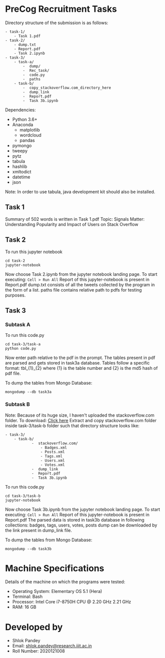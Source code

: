 # PreCog Recruitment Tasks

Directory structure of the submission is as follows:
```
- task-1/
    - Task 1.pdf
- task-2/
    - dump.txt
    - Report.pdf
    - Task 2.ipynb
- task-3/
    - task-a/
        -  dump/
        -  Rec_task/
        -  code.py
        -  paths
    - task-b/
        -  copy_stackoverflow.com_directory_here
        -  dump_link
        -  Report.pdf
        -  Task 3b.ipynb
```

Dependencies:
- Python 3.6+
- Anaconda
    - matplotlib
    - wordcloud
    - pandas
- pymongo
- tweepy
- pytz
- tabula
- hashlib
- xmltodict
- datetime
- json

Note: In order to use tabula, java development kit should also be installed.

## Task 1

Summary of 502 words is written in Task 1.pdf
Topic: Signals Matter: Understanding Popularity and Impact of Users on Stack Overflow

## Task 2

To run this jupyter notebook
```
cd task-2
jupyter-notebook
```
Now choose Task 2.ipynb from the jupyter notebook landing page.
To start executing: ```Cell > Run All```
Report of this jupyter-notebook is present in Report.pdf
dump.txt consists of all the tweets collected by the program in the form of a list.
paths file contains relative path to pdfs for testing purposes.

## Task 3

### Subtask A

To run this code.py
```
cd task-3/task-a
python code.py
```
Now enter path relative to the pdf in the prompt.
The tables present in pdf are parsed and gets stored in task3a database.
Tables follow a specific format: tbl_{1}_{2} where {1} is the table number and {2} is the md5 hash of pdf file.

To dump the tables from Mongo Database:
```
mongodump --db task3a
```

### Subtask B

Note: Because of its huge size, I haven't uploaded the stackoverflow.com folder. To download: [Click here](https://drive.google.com/file/d/1QTVwoZReZudfKkapWTUBvi0T9YCaLXX9/view)
Extract and copy stackoverflow.com folder inside task-3/task-b folder such that directory structure looks like:
```
- task-3/
    - task-b/
            -  stackoverflow.com/
                - Badges.xml
                - Posts.xml
                - Tags.xml
                - Users.xml
                - Votes.xml
            -  dump_link
            -  Report.pdf
            -  Task 3b.ipynb
```
To run this code.py
```
cd task-3/task-b
jupyter-notebook
```
Now choose Task 3b.ipynb from the jupyter notebook landing page.
To start executing: ```Cell > Run All```
Report of this jupyter-notebook is present in Report.pdf
The parsed data is stored in task3b database in following collections: badges, tags, users, votes, posts
dump can be downloaded by the link present in dump_link file.

To dump the tables from Mongo Database:
```
mongodump --db task3b
```

# Machine Specifications 
Details of the machine on which the programs were tested:
- Operating System: Elementary OS 5.1 (Hera)
- Terminal: Bash
- Processor: Intel Core i7-8750H CPU @ 2.20 GHz 2.21 GHz
- RAM: 16 GB

# Developed by
- Shlok Pandey
- Email: shlok.pandey@research.iiit.ac.in
- Roll Number: 2020121008